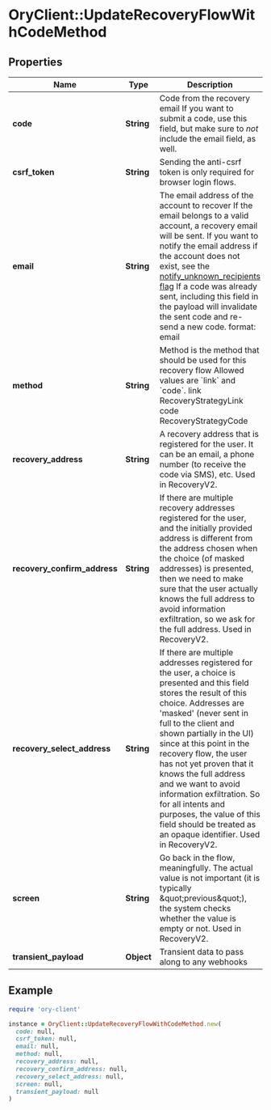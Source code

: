 # OryClient::UpdateRecoveryFlowWithCodeMethod

## Properties

| Name | Type | Description | Notes |
| ---- | ---- | ----------- | ----- |
| **code** | **String** | Code from the recovery email  If you want to submit a code, use this field, but make sure to _not_ include the email field, as well. | [optional] |
| **csrf_token** | **String** | Sending the anti-csrf token is only required for browser login flows. | [optional] |
| **email** | **String** | The email address of the account to recover  If the email belongs to a valid account, a recovery email will be sent.  If you want to notify the email address if the account does not exist, see the [notify_unknown_recipients flag](https://www.ory.sh/docs/kratos/self-service/flows/account-recovery-password-reset#attempted-recovery-notifications)  If a code was already sent, including this field in the payload will invalidate the sent code and re-send a new code.  format: email | [optional] |
| **method** | **String** | Method is the method that should be used for this recovery flow  Allowed values are &#x60;link&#x60; and &#x60;code&#x60;. link RecoveryStrategyLink code RecoveryStrategyCode |  |
| **recovery_address** | **String** | A recovery address that is registered for the user. It can be an email, a phone number (to receive the code via SMS), etc. Used in RecoveryV2. | [optional] |
| **recovery_confirm_address** | **String** | If there are multiple recovery addresses registered for the user, and the initially provided address is different from the address chosen when the choice (of masked addresses) is presented, then we need to make sure that the user actually knows the full address to avoid information exfiltration, so we ask for the full address. Used in RecoveryV2. | [optional] |
| **recovery_select_address** | **String** | If there are multiple addresses registered for the user, a choice is presented and this field stores the result of this choice. Addresses are &#39;masked&#39; (never sent in full to the client and shown partially in the UI) since at this point in the recovery flow, the user has not yet proven that it knows the full address and we want to avoid information exfiltration. So for all intents and purposes, the value of this field should be treated as an opaque identifier. Used in RecoveryV2. | [optional] |
| **screen** | **String** | Go back in the flow, meaningfully. The actual value is not important (it is typically \&quot;previous\&quot;), the system checks whether the value is empty or not. Used in RecoveryV2. | [optional] |
| **transient_payload** | **Object** | Transient data to pass along to any webhooks | [optional] |

## Example

```ruby
require 'ory-client'

instance = OryClient::UpdateRecoveryFlowWithCodeMethod.new(
  code: null,
  csrf_token: null,
  email: null,
  method: null,
  recovery_address: null,
  recovery_confirm_address: null,
  recovery_select_address: null,
  screen: null,
  transient_payload: null
)
```

